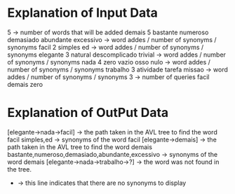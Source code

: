 # Explanation of Input Data

5 -> number of words that will be added
demais 5 bastante numeroso demasiado abundante excessivo -> word addes / number of synonyms / synonyms
facil 2 simples ed -> word addes / number of synonyms / synonyms
elegante 3 natural descomplicado trivial -> word addes / number of synonyms / synonyms
nada 4 zero vazio osso nulo -> word addes / number of synonyms / synonyms
trabalho 3 atividade tarefa missao -> word addes / number of synonyms / synonyms
3 -> number of queries
facil
demais
zero

# Explanation of OutPut Data

[elegante->nada->facil] -> the path taken in the AVL tree to find the word facil
simples,ed -> synonyms of the word facil
[elegante->demais] -> the path taken in the AVL tree to find the word demais
bastante,numeroso,demasiado,abundante,excessivo -> synonyms of the word demais
[elegante->nada->trabalho->?] -> the word was not found in the tree.

- -> this line indicates that there are no synonyms to display
